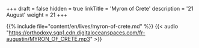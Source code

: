 +++
draft = false
hidden = true
linkTitle = 'Myron of Crete'
description = '21 August'
weight = 21
+++

{{% include file="content/en/lives/myron-of-crete.md" %}}
{{< audio "https://orthodoxy.sgp1.cdn.digitaloceanspaces.com/fr-augustin/MYRON_OF_CRETE.mp3" >}}
